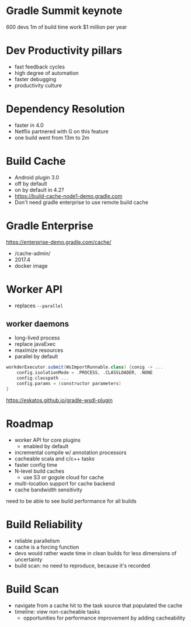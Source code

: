 # Gradle Summit keynote

600 devs 1m of build time work $1 million per year

# Dev Productivity pillars

- fast feedback cycles
- high degree of automation
- faster debugging
- productivity culture

# Dependency Resolution

- faster in 4.0
- Netflix partnered with G on this feature
- one build went from 13m to 2m

# Build Cache

- Android plugin 3.0
- off by default
- on by default in 4.2?
- https://build-cache-node1-demo.gradle.com
- Don't need gradle enterprise to use remote build cache

# Gradle Enterprise
https://enterprise-demo.gradle.com/cache/
- /cache-admin/
- 2017.4
- docker image

# Worker API

- replaces `--parallel`

## worker daemons

- long-lived process
- replace javaExec
- maximize resources
- parallel by default

```groovy
workderExecutor.submit(WsImportRunnable.class) {conig -> ... 
    config.isolationMode = .PROCESS, .CLASSLOADER, .NONE
    config.classpath ...
    config.params = (constructor parameters)
}
```

https://eskatos.github.io/gradle-wsdl-plugin

# Roadmap

- worker API for core plugins
  - enabled by default
- incremental compile w/ annotation processors
- cacheable scala and c/c++ tasks
- faster config time
- N-level build caches
    - use S3 or gogole cloud for cache
- multi-location support for cache backend
- cache bandwidth sensitivity

need to be able to see build performance for all builds

# Build Reliability

- reliable parallelism
- cache is a forcing function
- devs would rather waste time in clean builds for less dimensions of uncertainty
- build scan: no need to reproduce, because it's recorded

# Build Scan

- navigate from a cache hit to the task source that populated the cache
- timeline: view non-cacheable tasks
  - opportunities for performance improvement by adding cacheability


